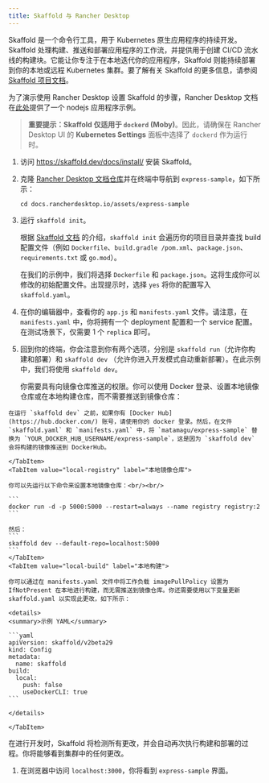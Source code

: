 ```yaml
---
title: Skaffold 与 Rancher Desktop
---
```


Skaffold 是一个命令行工具，用于 Kubernetes 原生应用程序的持续开发。Skaffold 处理构建、推送和部署应用程序的工作流，并提供用于创建 CI/CD 流水线的构建块。它能让你专注于在本地迭代你的应用程序，Skaffold 则能持续部署到你的本地或远程 Kubernetes 集群。要了解有关 Skaffold 的更多信息，请参阅 [Skaffold 项目文档](https://skaffold.dev/docs/)。

为了演示使用 Rancher Desktop 设置 Skaffold 的步骤，Rancher Desktop 文档在[此处](https://github.com/rancher-sandbox/docs.rancherdesktop.io/tree/main/assets/express-sample)提供了一个 nodejs 应用程序示例。

> **重要提示：Skaffold 仅适用于 `dockerd` (Moby)**。因此，请确保在 Rancher Desktop UI 的 **Kubernetes Settings** 面板中选择了 `dockerd` 作为运行时。

1. 访问 https://skaffold.dev/docs/install/ 安装 Skaffold。

1. 克隆 [Rancher Desktop 文档仓库](https://github.com/rancher-sandbox/docs.rancherdesktop.io.git)并在终端中导航到 `express-sample`，如下所示：
   ```
   cd docs.rancherdesktop.io/assets/express-sample
   ```

1. 运行 `skaffold init`。

   根据 [Skaffold 文档](https://skaffold.dev/docs/pipeline-stages/init/#build-config-initialization) 的介绍，`skaffold init` 会遍历你的项目目录并查找 build 配置文件（例如 `Dockerfile`、`build.gradle /pom.xml`、`package.json`、`requirements.txt` 或 `go.mod`）。

   在我们的示例中，我们将选择 `Dockerfile` 和 `package.json`。这将生成你可以修改的初始配置文件。出现提示时，选择 `yes` 将你的配置写入 `skaffold.yaml`。

1. 在你的编辑器中，查看你的 `app.js` 和 `manifests.yaml` 文件。请注意，在 `manifests.yaml` 中，你将拥有一个 deployment 配置和一个 service 配置。在测试场景下，仅需要 1 个 `replica` 即可。

1. 回到你的终端，你会注意到你有两个选项，分别是 `skaffold run`（允许你构建和部署）和 `skaffold dev` （允许你进入开发模式自动重新部署）。在此示例中，我们将使用 `skaffold dev`。

   你需要具有向镜像仓库推送的权限。你可以使用 Docker 登录、设置本地镜像仓库或在本地构建仓库，而不需要推送到镜像仓库：

  <Tabs>
    <TabItem value="docker-hub" label="Docker Hub" default>

    在运行 `skaffold dev` 之前，如果你有 [Docker Hub](https://hub.docker.com/) 账号，请使用你的 docker 登录。然后，在文件 `skaffold.yaml` 和 `manifests.yaml` 中，将 `matamagu/express-sample` 替换为 `YOUR_DOCKER_HUB_USERNAME/express-sample`，这是因为 `skaffold dev` 会将构建的镜像推送到 DockerHub。

    </TabItem>  
    <TabItem value="local-registry" label="本地镜像仓库">

    你可以先运行以下命令来设置本地镜像仓库：<br/><br/>  

    ```
    docker run -d -p 5000:5000 --restart=always --name registry registry:2
    ```

    然后：
    ```
    skaffold dev --default-repo=localhost:5000
    ```
    </TabItem>
    <TabItem value="local-build" label="本地构建">

    你可以通过在 manifests.yaml 文件中将工作负载 imagePullPolicy 设置为 IfNotPresent 在本地进行构建，而无需推送到镜像仓库。你还需要使用以下变量更新 skaffold.yaml 以实现此更改，如下所示：

    <details>
    <summary>示例 YAML</summary>

    ```yaml
    apiVersion: skaffold/v2beta29
    kind: Config
    metadata:
      name: skaffold
    build:
      local:
        push: false
        useDockerCLI: true
    ```

    </details>

    </TabItem>
  </Tabs>

  在进行开发时，Skaffold 将检测所有更改，并会自动再次执行构建和部署的过程。你将能够看到集群中的任何更改。

1. 在浏览器中访问 `localhost:3000`，你将看到 `express-sample` 界面。

